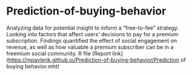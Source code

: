 # Prediction-of-buying-behavior
Analyzing data for potential insight to inform a “free-to-fee” strategy. Looking into factors that affect users’ decisions to pay for a premium subscription. Findings quantified the effect of social engagement on revenue, as well as how valuable a premium subscriber can be in a freemium social community.
R file
[Report link](https://mpavlenk.github.io/Prediction-of-buying-behavior/Prediction of buying behavior.mht)
